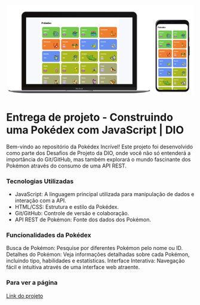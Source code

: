 ![Imagem do projeto](src/img/pokedex.png)

# Entrega de projeto - Construindo uma Pokédex com JavaScript | DIO
Bem-vindo ao repositório da Pokédex Incrível! Este projeto foi desenvolvido como parte dos Desafios de Projeto da DIO, onde você não só entenderá a importância do Git/GitHub, mas também explorará o mundo fascinante dos Pokémon através do consumo de uma API REST.

### Tecnologias Utilizadas
- JavaScript: A linguagem principal utilizada para manipulação de dados e interação com a API.
- HTML/CSS: Estrutura e estilo da Pokédex.
- Git/GitHub: Controle de versão e colaboração.
- API REST de Pokémon: Fonte dos dados dos Pokémon.

### Funcionalidades da Pokédex
Busca de Pokémon: Pesquise por diferentes Pokémon pelo nome ou ID.
Detalhes do Pokémon: Veja informações detalhadas sobre cada Pokémon, incluindo tipo, habilidades e estatísticas.
Interface Interativa: Navegação fácil e intuitiva através de uma interface web atraente.

### Para ver a página
[Link do projeto]()
